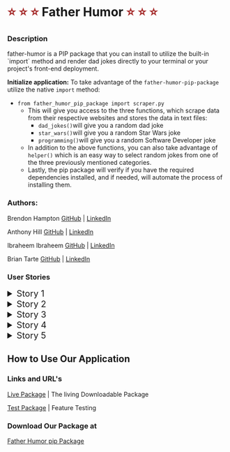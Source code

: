 
<h1><span style="color:brown">⭐ ⭐ ⭐ </span>Father Humor<span style="color:brown"> ⭐ ⭐ ⭐</span></h1>
<h3>Description</h3>
<p style="max-width:500px">father-humor is a PIP package that you can install to utilize the built-in `import` method and render dad jokes directly to your terminal or your project's front-end deployment.
</p>

**Initialize application:**
To take advantage of the `father-humor-pip-package` utilize the native `import` method:
- `from father_humor_pip_package import scraper.py`
  - This will give you access to the three functions, which scrape data from their respective websites and stores the data in text files:
    - `dad_jokes()`will give you a random dad joke
    - `star_wars()`will give you a random Star Wars joke
    - `programming()`will give you a random Software Developer joke
  - In addition to the above functions, you can also take advantage of `helper()` which is an easy way to select random jokes from one of the three previously mentioned categories. 
  - Lastly, the pip package will verify if you have the required dependencies installed, and if needed, will automate the process of installing them.

<h3>Authors:</h3>

Brendon Hampton
[GitHub](https://github.com/BrendonLH) | [LinkedIn](https://www.linkedin.com/in/brendon-hampton-37132899/)

Anthony Hill
[GitHub](https://github.com/anthonymhill23) | [LinkedIn](https://www.linkedin.com/in/anthonymhill23/)

Ibraheem Ibraheem
[GitHub](https://github.com/iibraheem2001) | [LinkedIn](https://www.linkedin.com/in/ibraheem-ibraheem/)

Brian Tarte
[GitHub](https://github.com/brianjtarte) | [LinkedIn](https://www.linkedin.com/in/brianjtarte/)



###  User Stories

<details>
<summary style="font-size:20px">Story 1</summary>

As a user I want to install a pip package named "father-humor" for ease of integration

**feature tasks**

user can install pip package named "father-humor"
           
**acceptance tests**

ensure that the user installs the package correctly
           
**scale** 
⭐ 1-2 hours 
</details>
<details>
<summary style="font-size:20px">Story 2</summary>

As a user I want to call an imported function(s) that return list(s) of scraped dad jokes

**feature tasks**

user can import function(s) named based on maturity level
             
 **acceptance tests**

 ensure user can import all three functions
 
**scale** 
⭐ ⭐ ⭐ 1-2 days 
</details>
<details>
<summary style="font-size:20px">Story 3</summary>

As a user I want to select the category of the jokes so I can deliver content to my audience

**feature tasks**

user can import "father-humor.{}"

user can import "father-humor.{}"

user can import "father-humor.{}" 
             
**acceptance tests**

**scale** 
⭐ ⭐  1 day
</details>
<details>
<summary style="font-size:20px">Story 4</summary>

As a user I want to scrape once and still have access to past scraped jokes so I don't have to keep scraping jokes.

**feature tasks**

when user calls function for the first time the scraped jokes are saved in a new file
when user calls function after first time, the file is updated
 
 **acceptance tests**

when function is called, text file exists

check if the jokes are in the file
 
**scale** 
⭐ ⭐ ⭐ 1-2 days
</details>

<details>
<summary style="font-size:20px">Story 5</summary>

As a user I want the jokes to display on the terminal so I have a visual representation of the joke

**feature tasks**

user can instantiate imported function(s) to get jokes to display on the terminal 
 
 **acceptance tests**

when user instantiates function, user gets returned joke(s)

**scale** 
⭐ 1-2 hours

</details>

## How to Use Our Application

### Links and URL's
[Live Package](https://pypi.org/project/father-humor-pip-package/) | The living Downloadable Package

[Test Package](https://test.pypi.org/project/father-humor-pip-package/) | Feature Testing

### Download Our Package at
[Father Humor pip Package](https://pypi.org/project/father-humor-pip-package/)


